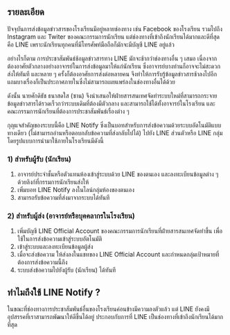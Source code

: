 ## รายละเอียด
ปัจจุบันการส่งข้อมูลข่าวสารของโรงเรียนมีอยู่หลายช่องทาง เช่น Facebook ของโรงเรียน รวมไปถึง Instagram และ Twiter ของคณะกรรมการนักเรียน แต่ช่องทางที่เข้าถึงนักเรียนได้มากและดีที่สุดคือ LINE เพราะนักเรียนทุกคนที่มีโทรศัพท์มือถือก็มักจะมีบัญชี LINE อยู่แล้ว

อย่างไรก็ตาม การประชาสัมพันธ์ช้อมูลข่าวสารทาง LINE มักจะช้ากว่าช่องทางอื่น ๆ เสมอ เนื่องจากต้องอาศัยตัวกลางอย่างอาจารย์ในการส่งข้อมูลมาให้แก่นักเรียน ซึ่งอาจารย์บางท่านก็อาจจะไม่สะดวกส่งให้ทันที และหลาย ๆ ครั้งก็ต้องอาศัยการส่งต่อหลายคน จึงทำให้การรับรู้ข้อมูลข่าวสารช้าลงไปอีก แถมบางเรื่องก็เป็นประกาศภายในซึ่งไม่สามารถเผยแพร่ลงในช่องทางอื่นได้ด้วย

ดังนั้น นายศักดิธัช ธนาสดใส (ซาน) จึงนำเสนอให้ฝ่ายสารสนเทศจัดทำระบบใหม่ที่สามารถกระจายข้อมูลข่าวสารได้รวดเร็วกว่าระบบเดิมที่ต้องมีตัวกลาง และสามารถใช้ได้ทั้งอาจารย์ในโรงเรียน และคณะกรรมการนักเรียนที่ต้องการประชาสัมพันธ์เรื่องต่าง ๆ

กุญแจสำคัญของระบบนี้คือ LINE Notify ซึ่งเป็นบอทสำหรับการส่งข้อความด้วยระบบอัตโนมัติแบบทางเดียว (ไม่สามารถอ่านหรือตอบกลับข้อความที่ส่งกลับไปได้) ไปยัง LINE ส่วนตัวหรือ LINE กลุ่ม โดยรูปแบบการนำมาใช้ภายในโรงเรียนมีดังนี้

### 1) สำหรับผู้รับ (นักเรียน)
1. อาจารย์ประจำชั้นหรือตัวแทนห้องเข้าสู่ระบบด้วย LINE ของตนเอง และลงทะเบียนข้อมูลต่าง ๆ ด้วยลิงก์ที่กรรมการนักเรียนส่งให้
2. เพิ่มบอท LINE Notify ลงในไลน์กลุ่มห้องของตนเอง
3. สามารถรับข้อความที่ส่งมาจากระบบได้ทันที

### 2) สำหรับผู้ส่ง (อาจารย์หรือบุคคลากรในโรงเรียน)
1. เพิ่มบัญชี LINE Official Account ของคณะกรรมการนักเรียนที่ฝ่ายสารสนเทศจัดทำขึ้น เพื่อใช้ในการส่งข้อความเข้าสู่ระบบอัตโนมัติ
2. เข้าสู่ระบบและลงทะเบียนข้อมูลผู้ส่ง
3. เมื่อจะส่งข้อความ ให้ส่งลงในแชทของ LINE Official Account และกำหนดกลุ่มเป้าหมายที่ต้องการส่งข้อความนี้ถึง
4. ระบบส่งข้อความไปยังผู้รับ (นักเรียน) ได้ทันที

## ทำไมถึงใช้ LINE Notify ?
ในขณะที่ช่องทางการประชาสัมพันธ์อื่นของโรงเรียนค่อนข้างมีความลงตัวแล้ว แต่ LINE ยังคงมีอุปสรรคที่เราสามารถพัฒนาให้ดีขึ้นได้อยู่ ประกอบกับการที่ LINE เป็นช่องทางที่เข้าถึงนักเรียนได้มากที่สุด
<!--stackedit_data:
eyJoaXN0b3J5IjpbLTM4NTgwOTg4MCwtMTE4Nzc3Nzg1OCwtMT
Y2ODM1MjQyMiwtOTY4NzQ4MzMsMTc0MzY3MjUxMSwtMTQyOTI2
MjA4MiwtOTUwOTM0MzEwXX0=
-->
